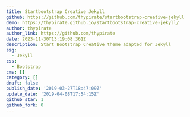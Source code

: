 ```yaml
---
title: Startbootstrap Creative Jekyll
github: https://github.com/thypirate/startbootstrap-creative-jekyll
demo: https://thypirate.github.io/startbootstrap-creative-jekyll/
author: thypirate
author_link: https://github.com/thypirate
date: 2023-11-30T13:19:08.361Z
description: Start Bootstrap Creative theme adapted for Jekyll
ssg:
  - Jekyll
css:
  - Bootstrap
cms: []
category: []
draft: false
publish_date: '2019-03-27T18:47:09Z'
update_date: '2019-04-08T17:54:15Z'
github_star: 1
github_fork: 0
---
```

